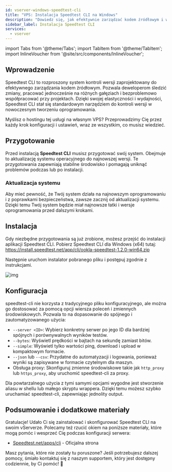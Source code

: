 ```yaml
---
id: vserver-windows-speedtest-cli
title: "VPS: Instalacja Speedtest CLI na Windows"
description: "Dowiedz się, jak efektywnie zarządzać kodem źródłowym i współpracować dzięki Speedtest CLI dla płynnej kontroli wersji w nowoczesnym developmentcie → Sprawdź teraz"
sidebar_label: Instalacja Speedtest CLI
services:
  - vserver
---
```


import Tabs from '@theme/Tabs';
import TabItem from '@theme/TabItem';
import InlineVoucher from '@site/src/components/InlineVoucher';

## Wprowadzenie

Speedtest CLI to rozproszony system kontroli wersji zaprojektowany do efektywnego zarządzania kodem źródłowym. Pozwala deweloperom śledzić zmiany, pracować jednocześnie na różnych gałęziach i bezproblemowo współpracować przy projektach. Dzięki swojej elastyczności i wydajności, Speedtest CLI stał się standardowym narzędziem do kontroli wersji w nowoczesnym tworzeniu oprogramowania.

Myślisz o hostingu tej usługi na własnym VPS? Przeprowadzimy Cię przez każdy krok konfiguracji i ustawień, wraz ze wszystkim, co musisz wiedzieć.

<InlineVoucher />

## Przygotowanie

Przed instalacją **Speedtest CLI** musisz przygotować swój system. Obejmuje to aktualizację systemu operacyjnego do najnowszej wersji. Te przygotowania zapewniają stabilne środowisko i pomagają uniknąć problemów podczas lub po instalacji.

### Aktualizacja systemu
Aby mieć pewność, że Twój system działa na najnowszym oprogramowaniu i z poprawkami bezpieczeństwa, zawsze zacznij od aktualizacji systemu. Dzięki temu Twój system będzie miał najnowsze łatki i wersje oprogramowania przed dalszymi krokami.

## Instalacja

Gdy niezbędne przygotowania są już zrobione, możesz przejść do instalacji aplikacji Speedtest CLI. Pobierz Speedtest CLI dla Windows (x64) tutaj: https://install.speedtest.net/app/cli/ookla-speedtest-1.2.0-win64.zip

Następnie uruchom instalator pobranego pliku i postępuj zgodnie z instrukcjami.

![img](https://screensaver01.zap-hosting.com/index.php/s/XXERYCa3eKjYmxS/download)

## Konfiguracja

speedtest-cli nie korzysta z tradycyjnego pliku konfiguracyjnego, ale można go dostosować za pomocą opcji wiersza poleceń i zmiennych środowiskowych. Pozwala to na dopasowanie do spójnego i zautomatyzowanego użycia:

- `--server <ID>`: Wybierz konkretny serwer po jego ID dla bardziej spójnych i porównywalnych wyników testów.  
- `--bytes`: Wyświetl prędkości w bajtach na sekundę zamiast bitów.  
- `--simple`: Wyświetl tylko wartości ping, download i upload w kompaktowym formacie.  
- `--json` lub `--csv`: Przydatne do automatyzacji i logowania, ponieważ wyniki są zapisywane w formacie czytelnym dla maszyn.  
- Obsługa proxy: Skonfiguruj zmienne środowiskowe takie jak `http_proxy` lub `https_proxy`, aby uruchomić speedtest-cli za proxy.  

Dla powtarzalnego użycia z tymi samymi opcjami wygodne jest stworzenie aliasu w shellu lub małego skryptu wrappera. Dzięki temu możesz szybko uruchamiać speedtest-cli, zapewniając jednolity output.

## Podsumowanie i dodatkowe materiały

Gratulacje! Udało Ci się zainstalować i skonfigurować Speedtest CLI na swoim vServerze. Polecamy też rzucić okiem na poniższe materiały, które mogą pomóc i wesprzeć Cię podczas konfiguracji serwera:

- [Speedtest.net/apps/cli](https://www.speedtest.net/apps/cli) - Oficjalna strona

Masz pytania, które nie zostały tu poruszone? Jeśli potrzebujesz dalszej pomocy, śmiało kontaktuj się z naszym supportem, który jest dostępny codziennie, by Ci pomóc! 🙂

<InlineVoucher />